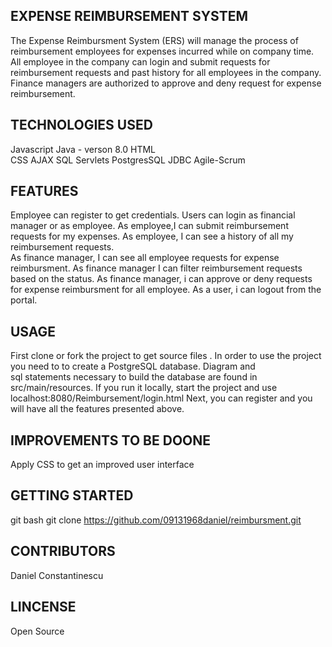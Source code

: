
EXPENSE REIMBURSEMENT SYSTEM
-----------------------------
The Expense Reimbursment System (ERS) will manage the process of reimbursement employees for expenses
incurred while on company time. All employee in the company can login and submit requests for reimbursement
requests and past history for all employees in the company. Finance managers are authorized to approve and
deny request for expense reimbursement.


TECHNOLOGIES USED
------------------ 
Javascript
Java -  verson 8.0
HTML  
CSS
AJAX
SQL
Servlets
PostgresSQL
JDBC
Agile-Scrum
 

FEATURES
-----------------
Employee can register to get credentials. 
Users can login as financial  manager or as  employee.
As employee,I  can submit reimbursement requests for my expenses.
As employee, I can see a history of   all my reimbursement requests.   
As finance manager, I can see all employee requests for expense reimbursment.
As finance manager I can filter reimbursement requests based on the status.
As finance manager, i can approve or deny requests for expense reimbursment for all employee.
As a user, i can logout from the portal.


USAGE
-------------
First clone or fork the project  to get source files .
In order to use the project you need to to create a PostgreSQL  database. Diagram and  
sql statements necessary to build the database are found in src/main/resources.
If you run it locally, start the project and use  localhost:8080/Reimbursement/login.html
Next, you can register and  you will have all the features presented above.  

IMPROVEMENTS TO BE DOONE
------------------------
Apply CSS to get an improved user interface

GETTING STARTED
-------------------------
git bash
git clone https://github.com/09131968daniel/reimbursment.git 

CONTRIBUTORS
-----------------------
Daniel Constantinescu

LINCENSE
--------
Open Source
